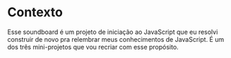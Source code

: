 # Contexto

Esse soundboard é um projeto de iniciação ao JavaScript que eu resolvi construir de novo pra relembrar meus conhecimentos de JavaScript. É um dos três mini-projetos que vou recriar com esse propósito.